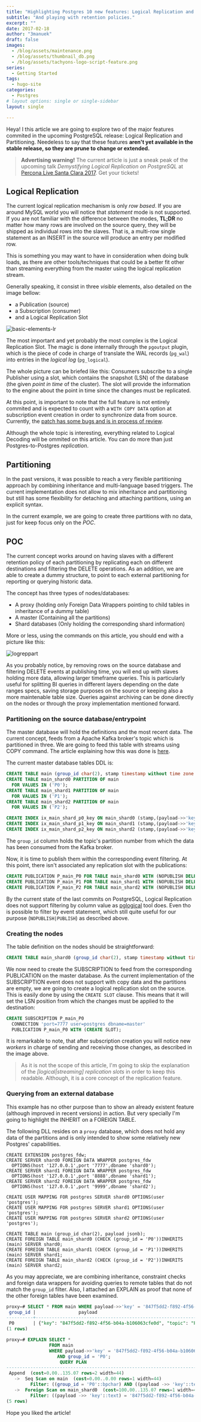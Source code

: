 ```yaml
---
title: "Highlighting Postgres 10 new features: Logical Replication and Partitioning."
subtitle: "And playing with retention policies."
excerpt: ""
date: 2017-02-18
author: "3manuek"
draft: false
images:
  - /blog/assets/maintenance.png
  - /blog/assets/thumbnail_db.png
  - /blog/assets/tachyons-logo-script-feature.png
series:
  - Getting Started
tags:
  - hugo-site
categories:
  - Postgres
# layout options: single or single-sidebar
layout: single

---
```



Heya! I this article we are going to explore two of the major features commited in
the upcoming PostgreSQL release: Logical Replication and Partitioning. Needeless to
say that these features **aren't yet available in the stable release, so they are prune
to change or extended.**

> **Advertising warning!**
> The current article is just a sneak peak of the upcoming talk _Demystifying Logical
Replication on PostgreSQL_ at [Percona Live Santa Clara 2017][4]. Get your tickets!

## Logical Replication

The current logical replication mechanism is only _row based_. If you are around MySQL
world you will notice that _statement_ mode is not supported. If you are not familiar
with the difference between the modes, **TL;DR** no matter how many rows are involved
on the source query, they will be shipped as individual rows into the slaves. That is,
a multi-row single statement as an INSERT in the source will produce an entry per modified
row.

This is something you may want to have in consideration when doing bulk loads, as there
are other tools/techniques that could be a better fit other than streaming everything
from the master using the logical replication stream.

Generally speaking, it consist in three _visible_ elements, also detailed on the image
bellow:

- a Publication  (source)
- a Subscription (consumer)
- and a Logical Replication Slot  

<!-- ![POC Image][3]
<figcaption class="caption">Basic elements of the Logical Replication.</figcaption> -->

![basic-elements-lr](/blog/assets/2017-02/logicalrepinternals.jpg)

<!-- <img name="go2shell-finder" src="/images/series/Mac小白探索记/2/go2shell-finder.jpg" width='250px'/>-->

The most important and yet probably the most complex is the Logical Replication Slot.
The magic is done internally through the `pgoutput` plugin, which is the piece of code in charge
of translate the WAL records (`pg_wal`) into  entries in the _logical log_ (`pg_logical`).

The whole picture can be briefed like this: Consumers subscribe to a single Publisher
using a slot, which contains the snapshot (LSN) of the database (the given _point in time_
of the cluster). The slot will provide the information to the engine about the point in time
since the changes must be replicated.

At this point, is important to note that the full feature is not entirely commited
and is expected to count with a `WITH COPY DATA` option at subscription event creation
in order to synchronize data from source. Currently, the [patch has some bugs and is in process of review][6].

Although the whole topic is interesting, everything related to Logical Decoding will be ommited
on this article. You can do more than just Postgres-to-Postgres _replication_.

## Partitioning

In the past versions, it was possible to reach a very flexible partitioning approach by combining
inheritance and multi-language based triggers. The current implementation does not allow to mix
inheritance and partitioning but still has some flexibility for detaching and attaching partitions,
using an explicit syntax.

In the current example, we are going to create three partitions with no data, just for keep focus
only on the _POC_.


## POC

The current concept works around on having slaves with a different retention policy
of each partitioning by replicating each on different destinations and filtering
the DELETE operations. As an addition, we are able to create a dummy structure,
to point to each external partitioning for reporting or querying historic data.

The concept has three types of nodes/databases:

- A proxy (holding only Foreign Data Wrappers pointing to child tables in inheritance of a dummy table)
- A master (Containing all the partitions)
- Shard databases (Only holding the corresponding shard information)

More or less, using the commands on this article, you should end with a picture like this:

<!-- ![POC Image][1]{: class="bigger-image" }
<figcaption class="caption">Flight view of the POC.</figcaption> -->

![logreppart](/blog/assets/2017-02/logreppart.jpg)

As you probably notice, by removing rows on the source database and filtering DELETE
events at publishing time, you will end up with slaves holding more data, allowing larger timeframe queries. This is particularly useful for splitting BI queries in different layers depending on the date ranges specs, saving storage purposes on the source or  keeping also a more maintenable table size.
Queries against archiving can be done directly on the nodes or through the proxy implementation
mentioned forward.


### Partitioning on the source database/entrypoint

The master database will hold the definitions and the most recent data. The current concept, feeds
from a Apache Kafka broker's topic which is partitioned in three. We are going to feed this table
with streams using COPY command. The article explaining how this was done is [here][5].

The current master database tables DDL is:

```sql
CREATE TABLE main (group_id char(2), stamp timestamp without time zone DEFAULT now(), payload jsonb) PARTITION BY LIST(group_id);
CREATE TABLE main_shard0 PARTITION OF main
  FOR VALUES IN ('P0');
CREATE TABLE main_shard1 PARTITION OF main
  FOR VALUES IN ('P1');
CREATE TABLE main_shard2 PARTITION OF main
  FOR VALUES IN ('P2');

CREATE INDEX ix_main_shard_p0_key ON main_shard0 (stamp,(payload->>'key'));
CREATE INDEX ix_main_shard_p1_key ON main_shard1 (stamp,(payload->>'key'));
CREATE INDEX ix_main_shard_p2_key ON main_shard2 (stamp,(payload->>'key'));
```

The `group_id` column holds the topic's partition number from which the data has
been consumed from the Kafka broker.  

Now, it is time to publish them within the corresponding event filtering. At this
point, there isn't associated any replication slot with the publications:

```sql
CREATE PUBLICATION P_main_P0 FOR TABLE main_shard0 WITH (NOPUBLISH DELETE);
CREATE PUBLICATION P_main_P1 FOR TABLE main_shard1 WITH (NOPUBLISH DELETE);
CREATE PUBLICATION P_main_P2 FOR TABLE main_shard2 WITH (NOPUBLISH DELETE);
```

By the current state of the last commits on PostgreSQL, Logical Replication does not support
filtering by column value as [pglogical][2] tool does. Even tho is possible to filter by
event statement, which still quite useful for our purpose (`NOPUBLISH|PUBLISH`) as
described above.


### Creating the nodes

The table definition on the nodes should be straightforward:

```sql
CREATE TABLE main_shard0 (group_id char(2), stamp timestamp without time zone, payload jsonb);
```

We now need to create the SUBSCRIPTION to feed from the corresponding PUBLICATION on the master database.
As the current implementation of the SUBSCRIPTION event does not support with copy data and the
partitions are empty, we are going to create a logical replication slot on the source. This is
easily done by using the `CREATE SLOT` clause. This means that it will set the LSN position from
which the changes must be applied to the destination:

```sql
CREATE SUBSCRIPTION P_main_P0
  CONNECTION 'port=7777 user=postgres dbname=master'
  PUBLICATION P_main_P0 WITH (CREATE SLOT);
```

It is remarkable to note, that after subscription creation you will notice new  _workers_ in charge
of sending and receiving those changes, as described in the image above.

> As it is not the scope of this article, I'm going to skip the explanation of the
> _[logical|streaming] replication slots_ in order to keep this readable.
> Although, it is a core concept of the replication feature.


### Querying from an external database

This example has no other purpose than to show an already existent feature (although improved
in recent versions) in action. But very specially I'm going to highlight the INHERIT on a
FOREIGN TABLE.

The following DLL resides on a `proxy` database, which does not hold any data of the partitions
and is only intended to show some relatively new Postgres' capabilities.

```
CREATE EXTENSION postgres_fdw;
CREATE SERVER shard0 FOREIGN DATA WRAPPER postgres_fdw
  OPTIONS(host '127.0.0.1',port '7777',dbname 'shard0');
CREATE SERVER shard1 FOREIGN DATA WRAPPER postgres_fdw
  OPTIONS(host '127.0.0.1',port '8888',dbname 'shard1');
CREATE SERVER shard2 FOREIGN DATA WRAPPER postgres_fdw
  OPTIONS(host '127.0.0.1',port '9999',dbname 'shard2');

CREATE USER MAPPING FOR postgres SERVER shard0 OPTIONS(user 'postgres');
CREATE USER MAPPING FOR postgres SERVER shard1 OPTIONS(user 'postgres');
CREATE USER MAPPING FOR postgres SERVER shard2 OPTIONS(user 'postgres');

CREATE TABLE main (group_id char(2), payload jsonb);
CREATE FOREIGN TABLE main_shard0 (CHECK (group_id = 'P0'))INHERITS (main) SERVER shard0;
CREATE FOREIGN TABLE main_shard1 (CHECK (group_id = 'P1'))INHERITS (main) SERVER shard1;
CREATE FOREIGN TABLE main_shard2 (CHECK (group_id = 'P2'))INHERITS (main) SERVER shard2;
```

As you may appreciate, we are combining inheritance, constraint checks and foreign data wrappers
for avoiding queries to remote tables that do not match the `group_id` filter. Also, I attached
an EXPLAIN as proof that none of the other foreign tables have been examined.

```sql
proxy=# SELECT * FROM main WHERE payload->>'key' = '847f5dd2-f892-4f56-b04a-b106063cfe0d' and group_id = 'P0';
 group_id |                payload                                                                      
----------+--------------------------------------------------------------------
 P0       | {"key": "847f5dd2-f892-4f56-b04a-b106063cfe0d", "topic": "PGSHARD", "offset": 47, "payload": "PXdmzb3EhEeNDdn5surg2VNmEdJoIys9", "partition": 0}
(1 rows)

proxy=# EXPLAIN SELECT *
                FROM main
                WHERE payload->>'key' = '847f5dd2-f892-4f56-b04a-b106063cfe0d'
                   AND group_id = 'P0';
                    QUERY PLAN          
--------------------------------------------------------------------------------
 Append  (cost=0.00..135.07 rows=2 width=44)
   ->  Seq Scan on main  (cost=0.00..0.00 rows=1 width=44)
         Filter: ((group_id = 'P0'::bpchar) AND ((payload ->> 'key'::text) = '847f5dd2-f892-4f56-b04a-b106063cfe0d'::text))
   ->  Foreign Scan on main_shard0  (cost=100.00..135.07 rows=1 width=44)
         Filter: ((payload ->> 'key'::text) = '847f5dd2-f892-4f56-b04a-b106063cfe0d'::text)
(5 rows)
```


Hope you liked the article!


<!-- {% if page.comments %}
<div id="disqus_thread"></div>
<script>


var disqus_config = function () {
this.page.url = {{ site.url }};  // Replace PAGE_URL with your page's canonical URL variable
this.page.identifier = {{ page.title }}; // Replace PAGE_IDENTIFIER with your page's unique identifier variable
};

(function() { // DON'T EDIT BELOW THIS LINE
var d = document, s = d.createElement('script');
s.src = '//3manuek.disqus.com/embed.js';
s.setAttribute('data-timestamp', +new Date());
(d.head || d.body).appendChild(s);
})();
</script>
<noscript>Please enable JavaScript to view the <a href="https://disqus.com/?ref_noscript">comments powered by Disqus.</a></noscript>
{% endif %} -->


<!-- [1]: http://www.3manuek.com/assets/posts/logreppart.jpg -->
[2]: https://2ndquadrant.com/es/resources/pglogical/
<!-- [3]: http://www.3manuek.com/assets/posts/logicalrepinternals.jpg -->
[4]: https://www.percona.com/live/17/sessions/demystifying-postgres-logical-replication
[5]: http://www.3manuek.com/kafkaandcopypg
[6]: https://www.postgresql.org/message-id/56f3ec6f1989c738a0fa865b13d25761@xs4all.nl
